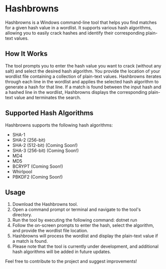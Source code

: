 # Hashbrowns
Hashbrowns is a Windows command-line tool that helps you find matches for a given hash value in a wordlist. It supports various hash algorithms, allowing you to easily crack hashes and identify their corresponding plain-text values.

## How It Works
The tool prompts you to enter the hash value you want to crack (without any salt) and select the desired hash algorithm.
You provide the location of your wordlist file containing a collection of plain-text values.
Hashbrowns iterates through each line in the wordlist and applies the selected hash algorithm to generate a hash for that line.
If a match is found between the input hash and a hashed line in the wordlist, Hashbrowns displays the corresponding plain-text value and terminates the search.

## Supported Hash Algorithms
Hashbrowns supports the following hash algorithms:

- SHA-1
- SHA-2 (256-bit)
- SHA-2 (512-bit) (Coming Soon!)
- SHA-3 (256-bit) (Coming Soon!)
- MD4
- MD5
- BCRYPT (Coming Soon!)
- Whirlpool
- PBKDF2 (Coming Soon!)

## Usage
1. Download the Hashbrowns tool.
2. Open a command prompt or terminal and navigate to the tool's directory.
3. Run the tool by executing the following command: dotnet run
4. Follow the on-screen prompts to enter the hash, select the algorithm, and provide the wordlist file location.
5. Hashbrowns will process the wordlist and display the plain-text value if a match is found.
6. Please note that the tool is currently under development, and additional hash algorithms will be added in future updates.

Feel free to contribute to the project and suggest improvements!
